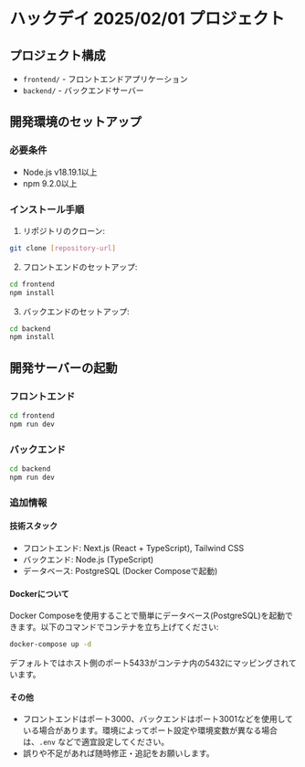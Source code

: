 # ハックデイ 2025/02/01 プロジェクト

## プロジェクト構成

- `frontend/` - フロントエンドアプリケーション
- `backend/` - バックエンドサーバー

## 開発環境のセットアップ

### 必要条件
- Node.js v18.19.1以上
- npm 9.2.0以上

### インストール手順

1. リポジトリのクローン:
```bash
git clone [repository-url]
```

2. フロントエンドのセットアップ:
```bash
cd frontend
npm install
```

3. バックエンドのセットアップ:
```bash
cd backend
npm install
```

## 開発サーバーの起動

### フロントエンド
```bash
cd frontend
npm run dev
```

### バックエンド
```bash
cd backend
npm run dev
```

### 追加情報

#### 技術スタック
- フロントエンド: Next.js (React + TypeScript), Tailwind CSS
- バックエンド: Node.js (TypeScript)
- データベース: PostgreSQL (Docker Composeで起動)

#### Dockerについて
Docker Composeを使用することで簡単にデータベース(PostgreSQL)を起動できます。以下のコマンドでコンテナを立ち上げてください:
```bash
docker-compose up -d
```
デフォルトではホスト側のポート5433がコンテナ内の5432にマッピングされています。

#### その他
- フロントエンドはポート3000、バックエンドはポート3001などを使用している場合があります。環境によってポート設定や環境変数が異なる場合は、`.env` などで適宜設定してください。
- 誤りや不足があれば随時修正・追記をお願いします。

